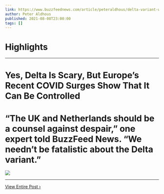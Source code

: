 ```yaml
---
link: https://www.buzzfeednews.com/article/peteraldhous/delta-variant-wave-uk-europe
author: Peter Aldhous
published: 2021-08-08T23:00:00
tags: []
---
```

# Highlights


---
# Yes, Delta Is Scary, But Europe’s Recent COVID Surges Show That It Can Be Controlled
# “The UK and Netherlands should be a counsel against despair,” one expert told BuzzFeed News. “We needn’t be fatalistic about the Delta variant.”

![](https://img.buzzfeed.com/buzzfeed-static/static/2021-08/8/21/campaign_images/26f0b93501ee/yes-delta-is-scary-but-europes-recent-covid-surge-2-4205-1628459999-5_dblbig.jpg)

---

[View Entire Post ›](https://www.buzzfeednews.com/article/peteraldhous/delta-variant-wave-uk-europe)